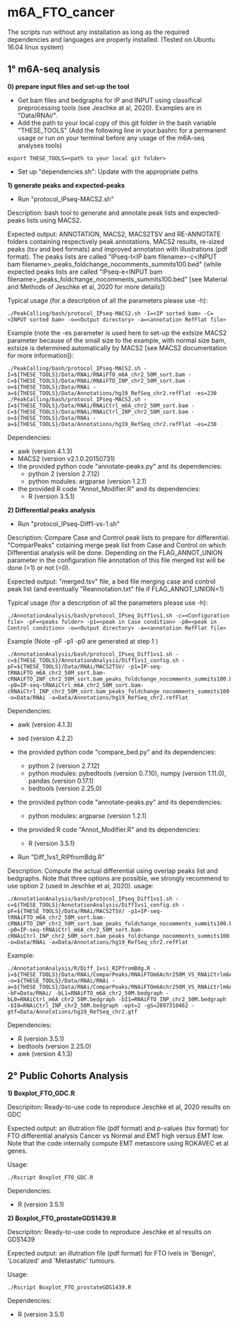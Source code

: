 # m6A_FTO_cancer

The scripts run without any installation as long as the required dependencies and languages are properly installed.
(Tested on Ubuntu 16.04 linux system)

1° m6A-seq analysis
-------------------
**0) prepare input files and set-up the tool**

- Get bam files and bedgraphs for IP and INPUT using classifical preprocessing tools (see Jeschke at al, 2020). Examples are in "Data/RNAi/".
- Add the path to your local copy of this git folder in the bash variable "THESE_TOOLS" (Add the following line in your.bashrc for a permanent usage or run on your terminal before any usage of the m6A-seq analyses tools) 
```
export THESE_TOOLS=<path to your local git folder>
```
- Set up "dependencies.sh": Update with the appropriate paths

**1) generate peaks and expected-peaks**

- Run "protocol_IPseq-MACS2.sh"

Description:
bash tool to generate and annotate peak lists and expected-peaks lists using MACS2.

Expected output:
ANNOTATION,  MACS2,  MACS2TSV and  RE-ANNOTATE folders containing respectively peak annotations, MACS2 results, re-sized peaks (tsv and bed formats) and improved annotation with illustrations (pdf format). The peaks lists are called "IPseq-t\<IP bam filename\>-c\<INPUT bam filename\>_peaks_foldchange_nocomments_summits100.bed" (while expected peaks lists are called "IPseq-e\<INPUT bam filename\>_peaks_foldchange_nocomments_summits100.bed" [see Material and Methods of Jeschke et al, 2020 for more details])

Typical usage (for a description of all the parameters please use -h):
```
./PeakCalling/bash/protocol_IPseq-MACS2.sh -I=<IP sorted bam> -C=<INPUT sorted bam> -o=<Output directory> -a=<annotation RefFlat file>
```
Example (note the -es parameter is used here to set-up the extsize MACS2 parameter because of the small size to the example, with normal size bam, extsize is determined automatically by MACS2 [see MACS2 documentation for more information]):

```
./PeakCalling/bash/protocol_IPseq-MACS2.sh -I=${THESE_TOOLS}/Data/RNAi/RNAiFTO_m6A_chr2_50M_sort.bam -C=${THESE_TOOLS}/Data/RNAi/RNAiFTO_INP_chr2_50M_sort.bam -o=${THESE_TOOLS}/Data/RNAi -a=${THESE_TOOLS}/Data/Annotations/hg19_RefSeq_chr2.refFlat -es=230
./PeakCalling/bash/protocol_IPseq-MACS2.sh -I=${THESE_TOOLS}/Data/RNAi/RNAiCtrl_m6A_chr2_50M_sort.bam -C=${THESE_TOOLS}/Data/RNAi/RNAiCtrl_INP_chr2_50M_sort.bam -o=${THESE_TOOLS}/Data/RNAi -a=${THESE_TOOLS}/Data/Annotations/hg19_RefSeq_chr2.refFlat -es=230

```
Dependencies:
- awk (version 4.1.3)
- MACS2 (version v2.1.0.20150731)
- the provided python code "annotate-peaks.py" and its dependencies:
  - python 2 (version 2.7.12)
  - python modules: argparse (version 1.2.1)
- the provided R code "Annot_Modifier.R" and its dependencies:
  - R (version 3.5.1)

**2) Differential peaks analysis**

- Run "protocol_IPseq-Diff1-vs-1.sh"

Description:
Compare Case and Control peak lists to prepare for differential. "ComparPeaks" cotaining merge peak list from Case and Control on which Differential analysis will be done. Depending on the FLAG_ANNOT_UNION parameter in the configuration file annotation of this file merged list will be done (=1) or not (=0).

Expected output:
"merged.tsv" file, a bed file merging case and control peak list (and eventually "Reannotation.txt" file if FLAG_ANNOT_UNION=1)

Typical usage (for a description of all the parameters please use -h):
```
./AnnotationAnalysis/bash/protocol_IPseq_Diff1vs1.sh -c=<Configuration file> -pF=<peaks folder> -p1=<peak in Case condition> -p0=<peak in Control condition> -o=<Output directory> -a=<annotation RefFlat file>
```
Example (Note -pF -p1 -p0 are generated at step 1 )
```
./AnnotationAnalysis/bash/protocol_IPseq_Diff1vs1.sh -c=${THESE_TOOLS}/AnnotationAnalysis/Diff1vs1_config.sh -pF=${THESE_TOOLS}/Data/RNAi/MACS2TSV/ -p1=IP-seq-tRNAiFTO_m6A_chr2_50M_sort.bam-cRNAiFTO_INP_chr2_50M_sort.bam_peaks_foldchange_nocomments_summits100.bed -p0=IP-seq-tRNAiCtrl_m6A_chr2_50M_sort.bam-cRNAiCtrl_INP_chr2_50M_sort.bam_peaks_foldchange_nocomments_summits100.bed -o=Data/RNAi -a=Data/Annotations/hg19_RefSeq_chr2.refFlat
```

Dependencies:
- awk (version 4.1.3)
- sed (version 4.2.2)
- the provided python code "compare_bed.py" and its dependencies:
  - python 2 (version 2.7.12)
  - python modules: pybedtools (version 0.7.10), numpy (version 1.11.0), pandas (version 0.17.1)
  - bedtools (version 2.25.0)
- the provided python code "annotate-peaks.py" and its dependencies:
  - python modules: argparse (version 1.2.1)
- the provided R code "Annot_Modifier.R" and its dependencies:
  - R (version 3.5.1)

- Run "Diff_1vs1_RIPfromBdg.R"

Description:
Compute the actual differential using overlap peaks list and bedgraphs. Note that three options are possible, we strongly recommend to use option 2 (used in Jeschke et al, 2020). 
usage:
```
./AnnotationAnalysis/bash/protocol_IPseq_Diff1vs1.sh -c=${THESE_TOOLS}/AnnotationAnalysis/Diff1vs1_config.sh -pF=${THESE_TOOLS}/Data/RNAi/MACS2TSV/ -p1=IP-seq-tRNAiFTO_m6A_chr2_50M_sort.bam-cRNAiFTO_INP_chr2_50M_sort.bam_peaks_foldchange_nocomments_summits100.bed -p0=IP-seq-tRNAiCtrl_m6A_chr2_50M_sort.bam-cRNAiCtrl_INP_chr2_50M_sort.bam_peaks_foldchange_nocomments_summits100.bed -o=Data/RNAi -a=Data/Annotations/hg19_RefSeq_chr2.refFlat

```
Example:
```
./AnnotationAnalysis/R/Diff_1vs1_RIPfromBdg.R -i=${THESE_TOOLS}/Data/RNAi/ComparPeaks/RNAiFTOm6Achr250M_VS_RNAiCtrlm6Achr250M_mergebed.tsv -o=${THESE_TOOLS}/Data/RNAi/RNAi -a=${THESE_TOOLS}/Data/RNAi/ComparPeaks/RNAiFTOm6Achr250M_VS_RNAiCtrlm6Achr250M_Reannotation.txt -bF=Data/RNAi/ -bL1=RNAiFTO_m6A_chr2_50M.bedgraph -bL0=RNAiCtrl_m6A_chr2_50M.bedgraph -bI1=RNAiFTO_INP_chr2_50M.bedgraph -bI0=RNAiCtrl_INP_chr2_50M.bedgraph -opt=2 -gS=2897310462 -gtf=Data/Annotations/hg19_RefSeq_chr2.gtf
```
Dependencies:
- R (version 3.5.1)
- bedtools (version 2.25.0)
- awk (version 4.1.3)

2° Public Cohorts Analysis
-----------------------------------------------------------------------
**1) Boxplot_FTO_GDC.R**

Descripiton:
Ready-to-use code to reproduce Jeschke et al, 2020 results on GDC

Expected output:
an illutration file (pdf format) and p-values (tsv format) for FTO differential analysis Cancer vs Normal and EMT high versus EMT low.
Note that the code internally compute EMT metascore using ROKAVEC et al genes.

Usage:
```
./Rscript Boxplot_FTO_GDC.R
```

Dependencies:
- R (version 3.5.1)


**2) Boxplot_FTO_prostateGDS1439.R**

Descripiton:
Ready-to-use code to reproduce Jeschke et al results on GDS1439

Expected output:
an illutration file (pdf format) for FTO lvels in 'Benign', 'Localized' and 'Metastatic' tumours.

Usage:
```
./Rscript Boxplot_FTO_prostateGDS1439.R
```

Dependencies:
- R (version 3.5.1)
